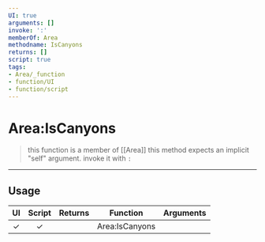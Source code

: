 ```yaml
---
UI: true
arguments: []
invoke: ':'
memberOf: Area
methodname: IsCanyons
returns: []
script: true
tags:
- Area/_function
- function/UI
- function/script
---
```

# Area:IsCanyons
> this function is a member of [[Area]]
> this method expects an implicit "self" argument. invoke it with `:`
-----
## Usage
|  UI | Script | Returns | Function | Arguments |
|:---:|:------:|-------:|:--------:|:---------|
|✓|✓||Area:IsCanyons||
